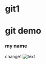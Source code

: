 # git1
# git demo 
### my name 
change1
![text](https://assets.americanliterature.com/kids-stories/gingerbread-man/title.jpg)

